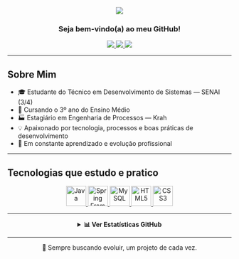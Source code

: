 <p align="center">
  <img src="https://capsule-render.vercel.app/api?type=waving&color=FFFFFF,50:2C5364,100:203A43&height=150&section=header&text=Carlos%20Jhonne&fontSize=40&fontAlign=center&animation=fadeIn&fontColor=FFFFFF" />
</p>

<h3 align="center">Seja bem-vindo(a) ao meu GitHub!</h3>

<div align="center">
  
  <a href="mailto:carlosjhonne7@gmail.com">
    <img src="https://img.shields.io/badge/Gmail-D14836?style=for-the-badge&logo=gmail&logoColor=white" />
  </a>
  <a href="https://www.linkedin.com/in/carlos-jhonne/">
    <img src="https://img.shields.io/badge/LinkedIn-0077B5?style=for-the-badge&logo=linkedin&logoColor=white" />
  </a>
  <a href="https://www.instagram.com/carlos_jhonness/">
    <img src="https://img.shields.io/badge/Instagram-E4405F?style=for-the-badge&logo=instagram&logoColor=white" />
  </a>

</div>

---

## Sobre Mim

- 🎓 Estudante do Técnico em Desenvolvimento de Sistemas — SENAI (3/4)  
- 🎒 Cursando o 3º ano do Ensino Médio  
- 🏭 Estagiário em Engenharia de Processos — Krah  
- 💡 Apaixonado por tecnologia, processos e boas práticas de desenvolvimento  
- 🚀 Em constante aprendizado e evolução profissional  
---

## Tecnologias que estudo e pratico

<div align="center">
 <div align="center"> <a href="https://www.google.com/search?q=o+que+é+Java" target="_blank"> <img src="https://cdn.jsdelivr.net/gh/devicons/devicon/icons/java/java-original.svg" width="45px" title="Java" /> </a> <a href="https://www.google.com/search?q=o+que+é+Spring+Framework" target="_blank"> <img src="https://cdn.jsdelivr.net/gh/devicons/devicon/icons/spring/spring-original.svg" width="45px" title="Spring Framework" /> </a> <a href="https://www.google.com/search?q=o+que+é+MySQL" target="_blank"> <img src="https://cdn.jsdelivr.net/gh/devicons/devicon/icons/mysql/mysql-original.svg" width="45px" title="MySQL" /> </a> <a href="https://www.google.com/search?q=o+que+é+HTML5" target="_blank"> <img src="https://cdn.jsdelivr.net/gh/devicons/devicon/icons/html5/html5-original.svg" width="45px" title="HTML5" /> </a> <a href="https://www.google.com/search?q=o+que+é+CSS3" target="_blank"> <img src="https://cdn.jsdelivr.net/gh/devicons/devicon/icons/css3/css3-original.svg" width="45px" title="CSS3" /> </a> </div>


---

<details>
  <summary><strong>📊 Ver Estatísticas GitHub</strong></summary>

  <div align="center">
    <img height="140em" src="https://github-readme-stats.vercel.app/api?username=JhonneSB&show_icons=true&theme=radical&border_radius=15&hide_title=true" alt="GitHub Stats"/>
    <img height="140em" src="https://github-readme-stats.vercel.app/api/top-langs/?username=JhonneSB&layout=compact&langs_count=6&theme=radical&border_radius=15" alt="Top Languages"/>
  </div>

</details>

---

<p align="center">🚀 Sempre buscando evoluir, um projeto de cada vez.</p>


